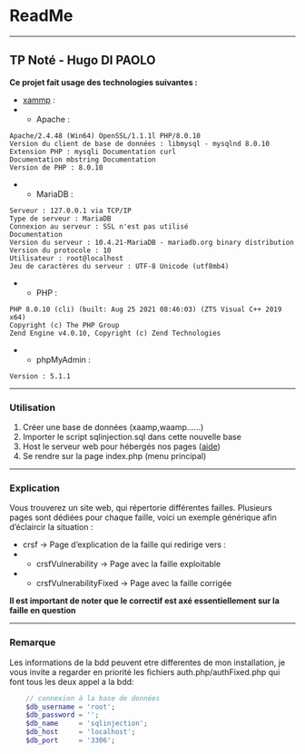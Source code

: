 # ReadMe
****
## TP Noté - Hugo DI PAOLO
****Ce projet fait usage des technologies suivantes :****

- [xammp](https://www.apachefriends.org/fr/index.html) :
- - Apache :
```
Apache/2.4.48 (Win64) OpenSSL/1.1.1l PHP/8.0.10
Version du client de base de données : libmysql - mysqlnd 8.0.10
Extension PHP : mysqli Documentation curl 
Documentation mbstring Documentation
Version de PHP : 8.0.10
```
- - MariaDB :
```
Serveur : 127.0.0.1 via TCP/IP
Type de serveur : MariaDB
Connexion au serveur : SSL n'est pas utilisé 
Documentation
Version du serveur : 10.4.21-MariaDB - mariadb.org binary distribution
Version du protocole : 10
Utilisateur : root@localhost
Jeu de caractères du serveur : UTF-8 Unicode (utf8mb4)
```
- - PHP :
```
PHP 8.0.10 (cli) (built: Aug 25 2021 08:46:03) (ZTS Visual C++ 2019 x64)
Copyright (c) The PHP Group
Zend Engine v4.0.10, Copyright (c) Zend Technologies
```
- - phpMyAdmin :
```
Version : 5.1.1
```
****
### Utilisation
1. Créer une base de données (xaamp,waamp......)
2. Importer le script sqlinjection.sql dans cette nouvelle base
3. Host le serveur web pour hébergés nos pages ([aide](https://www.php.net/manual/en/features.commandline.webserver.php))
4. Se rendre sur la page index.php (menu principal)
****
### Explication
Vous trouverez un site web, qui répertorie différentes failles.
Plusieurs pages sont dédiées pour chaque faille, voici un exemple générique afin d’éclaircir la situation :
- crsf -> Page d’explication de la faille qui redirige vers :
- - crsfVulnerability -> Page avec la faille exploitable
- - crsfVulnerabilityFixed -> Page avec la faille corrigée

**Il est important de noter que le correctif est axé essentiellement sur la faille en question**
****
### Remarque
Les informations de la bdd peuvent etre differentes de mon installation, je vous invite a regarder en priorité les fichiers auth.php/authFixed.php qui font tous les deux appel a la bdd:
```php
    // connexion à la base de données
    $db_username = 'root';
    $db_password = '';
    $db_name     = 'sqlinjection';
    $db_host     = 'localhost';
    $db_port     = '3306';
```
